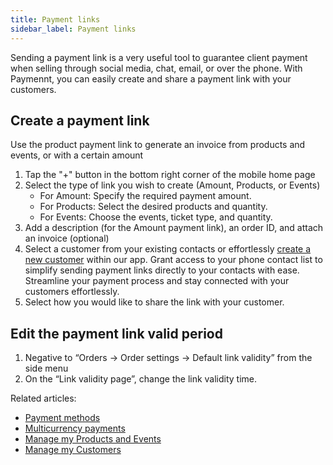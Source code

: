 ```yaml
---
title: Payment links
sidebar_label: Payment links
---
```


Sending a payment link is a very useful tool to guarantee client payment when selling through social media, chat, email, or over the phone. With Paymennt, you can easily create and share a payment link with your customers.

## Create a payment link

Use the product payment link to generate an invoice from products and events, or with a certain amount

1. Tap the "+" button in the bottom right corner of the mobile home page
2. Select the type of link you wish to create (Amount, Products, or Events)
   * For Amount: Specify the required payment amount.
   * For Products: Select the desired products and quantity.
   * For Events: Choose the events, ticket type, and quantity.
3. Add a description (for the Amount payment link), an order ID, and attach an invoice (optional)
4. Select a customer from your existing contacts or effortlessly [create a new customer](8-customers.md) within our app. Grant access to your phone contact list to simplify sending payment links directly to your contacts with ease. Streamline your payment process and stay connected with your customers effortlessly.
5. Select how you would like to share the link with your customer.

## Edit the payment link valid period

1. Negative to “Orders -> Order settings -> Default link validity” from the side menu
2. On the “Link validity page”, change the link validity time.

Related articles:

* [Payment methods](3-payment-methods.md)
* [Multicurrency payments](4-multicurrency-payments.md)
* [Manage my Products and Events](7-products-collections-and-events.md)
* [Manage my Customers](8-customers.md)
